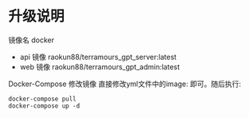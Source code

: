 # 升级说明
镜像名
docker
* api 镜像 raokun88/terramours_gpt_server:latest
* web 镜像 raokun88/terramours_gpt_admin:latest 

Docker-Compose 修改镜像
直接修改yml文件中的image: 即可。随后执行:
```
docker-compose pull
docker-compose up -d
```